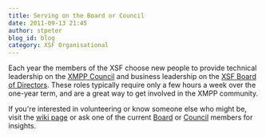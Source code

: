 ```yaml
---
title: Serving on the Board or Council
date: 2011-09-13 21:45
author: stpeter
blog_id: blog
category: XSF Organisational
---
```


Each year the members of the XSF choose new people to provide technical leadership on the [XMPP Council](http://xmpp.org/about/xsf/xmpp-council/) and business leadership on the [XSF Board of Directors](http://xmpp.org/about/xsf/the-xsf-board-of-directors/). These roles typically require only a few hours a week over the one-year term, and are a great way to get involved in the XMPP community.

If you're interested in volunteering or know someone else who might be, visit the [wiki page](http://wiki.xmpp.org/web/Board_and_Council_Elections_2011) or ask one of the current [Board](http://xmpp.org/about/xsf/the-xsf-board-of-directors/) or [Council](http://xmpp.org/about/xsf/xmpp-council/) members for insights.
